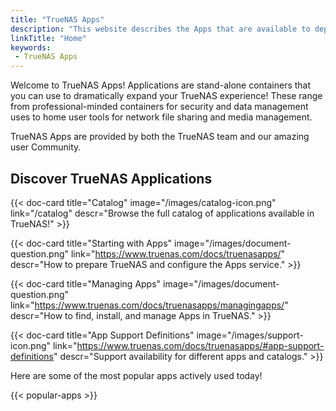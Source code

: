 ```yaml
---
title: "TrueNAS Apps"
description: "This website describes the Apps that are available to deploy with TrueNAS."
linkTitle: "Home"
keywords:
 - TrueNAS Apps
---
```


Welcome to TrueNAS Apps!
Applications are stand-alone containers that you can use to dramatically expand your TrueNAS experience!
These range from professional-minded containers for security and data management uses to home user tools for network file sharing and media management.

TrueNAS Apps are provided by both the TrueNAS team and our amazing user Community.

## Discover TrueNAS Applications

<div class="docs-sections">

{{< doc-card title="Catalog" image="/images/catalog-icon.png" link="/catalog"
descr="Browse the full catalog of applications available in TrueNAS!" >}}

{{< doc-card title="Starting with Apps" image="/images/document-question.png" link="https://www.truenas.com/docs/truenasapps/"
descr="How to prepare TrueNAS and configure the Apps service." >}}

{{< doc-card title="Managing Apps" image="/images/document-question.png" link="https://www.truenas.com/docs/truenasapps/managingapps/"
descr="How to find, install, and manage Apps in TrueNAS." >}}

{{< doc-card title="App Support Definitions" image="/images/support-icon.png" link="https://www.truenas.com/docs/truenasapps/#app-support-definitions"
descr="Support availability for different apps and catalogs." >}}

</div>

Here are some of the most popular apps actively used today!

{{< popular-apps >}}
